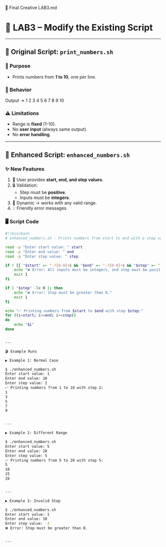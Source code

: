 📘 Final Creative LAB3.md

# 🚀 LAB3 – Modify the Existing Script  

---

## 📄 Original Script: `print_numbers.sh`
### 🔹 Purpose
- Prints numbers from **1 to 10**, one per line.  

### 🔹 Behavior

Output → 1 2 3 4 5 6 7 8 9 10

### ⚠ Limitations
- Range is **fixed** (1–10).  
- No **user input** (always same output).  
- No **error handling**.  

---

## 🔧 Enhanced Script: `enhanced_numbers.sh`

### ✨ New Features
1. 📝 User provides **start, end, and step values**.  
2. 🔒 Validation:  
   - Step must be **positive**.  
   - Inputs must be **integers**.  
3. 🎯 Dynamic → works with any valid range.  
4. 💡 Friendly error messages.  

### 🖥 Script Code
```bash
#!/bin/bash
# enhanced_numbers.sh - Prints numbers from start to end with a step value

read -p "Enter start value: " start
read -p "Enter end value: " end
read -p "Enter step value: " step

if ! [[ "$start" =~ ^-?[0-9]+$ && "$end" =~ ^-?[0-9]+$ && "$step" =~ ^[0-9]+$ ]]; then
    echo "❌ Error: All inputs must be integers, and step must be positive."
    exit 1
fi

if [ "$step" -le 0 ]; then
    echo "❌ Error: Step must be greater than 0."
    exit 1
fi

echo "✅ Printing numbers from $start to $end with step $step:"
for ((i=start; i<=end; i+=step))
do
    echo "$i"
done


---

🎬 Example Runs

▶ Example 1: Normal Case

$ ./enhanced_numbers.sh
Enter start value: 1
Enter end value: 10
Enter step value: 2
✅ Printing numbers from 1 to 10 with step 2:
1
3
5
7
9


---

▶ Example 2: Different Range

$ ./enhanced_numbers.sh
Enter start value: 5
Enter end value: 20
Enter step value: 5
✅ Printing numbers from 5 to 20 with step 5:
5
10
15
20


---

▶ Example 3: Invalid Step

$ ./enhanced_numbers.sh
Enter start value: 1
Enter end value: 10
Enter step value: -3
❌ Error: Step must be greater than 0.


---
